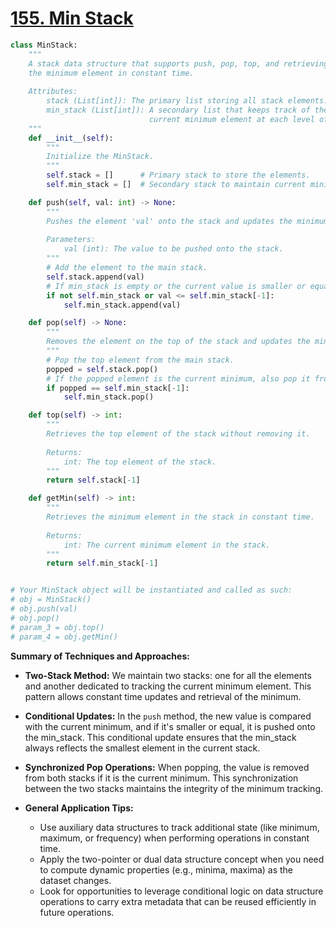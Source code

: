 # [155. Min Stack](https://leetcode.com/problems/min-stack/description/)

```python
class MinStack:
    """
    A stack data structure that supports push, pop, top, and retrieving 
    the minimum element in constant time.
    
    Attributes:
        stack (List[int]): The primary list storing all stack elements.
        min_stack (List[int]): A secondary list that keeps track of the 
                               current minimum element at each level of the stack.
    """
    def __init__(self):
        """
        Initialize the MinStack.
        """
        self.stack = []      # Primary stack to store the elements.
        self.min_stack = []  # Secondary stack to maintain current minimum for each push.

    def push(self, val: int) -> None:
        """
        Pushes the element 'val' onto the stack and updates the minimum stack.
        
        Parameters:
            val (int): The value to be pushed onto the stack.
        """
        # Add the element to the main stack.
        self.stack.append(val)
        # If min_stack is empty or the current value is smaller or equal to the last minimum, push it to min_stack.
        if not self.min_stack or val <= self.min_stack[-1]:
            self.min_stack.append(val)

    def pop(self) -> None:
        """
        Removes the element on the top of the stack and updates the minimum stack accordingly.
        """
        # Pop the top element from the main stack.
        popped = self.stack.pop()
        # If the popped element is the current minimum, also pop it from the min_stack.
        if popped == self.min_stack[-1]:
            self.min_stack.pop()

    def top(self) -> int:
        """
        Retrieves the top element of the stack without removing it.
        
        Returns:
            int: The top element of the stack.
        """
        return self.stack[-1]

    def getMin(self) -> int:
        """
        Retrieves the minimum element in the stack in constant time.
        
        Returns:
            int: The current minimum element in the stack.
        """
        return self.min_stack[-1]


# Your MinStack object will be instantiated and called as such:
# obj = MinStack()
# obj.push(val)
# obj.pop()
# param_3 = obj.top()
# param_4 = obj.getMin()
```

**Summary of Techniques and Approaches:**

- **Two-Stack Method:** We maintain two stacks: one for all the elements and another dedicated to tracking the current minimum element. This pattern allows constant time updates and retrieval of the minimum.

- **Conditional Updates:** In the `push` method, the new value is compared with the current minimum, and if it's smaller or equal, it is pushed onto the min_stack. This conditional update ensures that the min_stack always reflects the smallest element in the current stack.

- **Synchronized Pop Operations:** When popping, the value is removed from both stacks if it is the current minimum. This synchronization between the two stacks maintains the integrity of the minimum tracking.

- **General Application Tips:** 
  - Use auxiliary data structures to track additional state (like minimum, maximum, or frequency) when performing operations in constant time.
  - Apply the two-pointer or dual data structure concept when you need to compute dynamic properties (e.g., minima, maxima) as the dataset changes.
  - Look for opportunities to leverage conditional logic on data structure operations to carry extra metadata that can be reused efficiently in future operations.